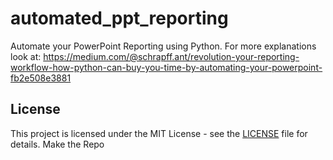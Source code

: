 # automated_ppt_reporting

Automate your PowerPoint Reporting using Python.
For more explanations look at:
https://medium.com/@schrapff.ant/revolution-your-reporting-workflow-how-python-can-buy-you-time-by-automating-your-powerpoint-fb2e508e3881


## License

This project is licensed under the MIT License - see the [LICENSE](License.md) file for details.
Make the Repo
